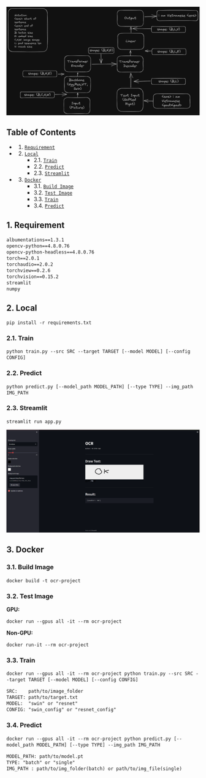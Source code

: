 ![Alt text](img/model.png)

## Table of Contents

* 1. [`Requirement`](#Requirement)
* 2. [`Local`](#Local)
    	* 2.1. [`Train`](#Train)
    	* 2.2. [`Predict`](#Predict)
    	* 2.3. [`Streamlit`](#Streamlit)
* 3. [`Docker`](#Docker)
    	* 3.1. [`Build Image`](#BuildImage)
    	* 3.2. [`Test Image`](#TestImage)
    	* 3.3. [`Train`](#Train-1)
    	* 3.4. [`Predict`](#Predict-1)



##  1. <a name='Requirement'></a>Requirement
```
albumentations==1.3.1
opencv-python==4.8.0.76
opencv-python-headless==4.8.0.76
torch==2.0.1
torchaudio==2.0.2
torchview==0.2.6
torchvision==0.15.2
streamlit
numpy
```

##  2. <a name='Local'></a>Local
```
pip install -r requirements.txt
```

###  2.1. <a name='Train'></a>Train
```
python train.py --src SRC --target TARGET [--model MODEL] [--config CONFIG]
```

###  2.2. <a name='Predict'></a>Predict
```
python predict.py [--model_path MODEL_PATH] [--type TYPE] --img_path IMG_PATH
```

###  2.3. <a name='Streamlit'></a>Streamlit
```
streamlit run app.py
```
![Alt text](img/streamlit.png)
##  3. <a name='Docker'></a>Docker

###  3.1. <a name='BuildImage'></a>Build Image
```
docker build -t ocr-project
```
###  3.2. <a name='TestImage'></a>Test Image
**GPU:**
```
docker run --gpus all -it --rm ocr-project
```

**Non-GPU:**
```
docker run-it --rm ocr-project
```


###  3.3. <a name='Train-1'></a>Train
```
docker run --gpus all -it --rm ocr-project python train.py --src SRC --target TARGET [--model MODEL] [--config CONFIG]
```
```
SRC:    path/to/image_folder
TARGET: path/to/target.txt
MODEL:  "swin" or "resnet"
CONFIG: "swin_config" or "resnet_config"
```
###  3.4. <a name='Predict-1'></a>Predict
```
docker run --gpus all -it --rm ocr-project python predict.py [--model_path MODEL_PATH] [--type TYPE] --img_path IMG_PATH
```

```
MODEL_PATH: path/to/model.pt
TYPE: "batch" or "single"
IMG_PATH : path/to/img_folder(batch) or path/to/img_file(single) 
```